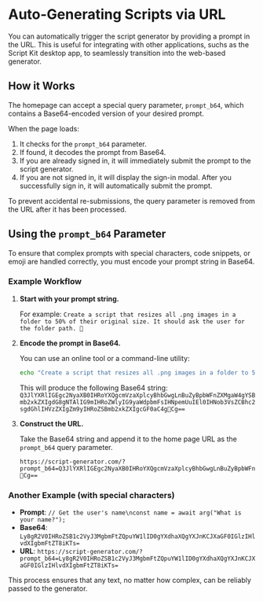 # Auto-Generating Scripts via URL

You can automatically trigger the script generator by providing a prompt in the URL. This is useful for integrating with other applications, suchs as the Script Kit desktop app, to seamlessly transition into the web-based generator.

## How it Works

The homepage can accept a special query parameter, `prompt_b64`, which contains a Base64-encoded version of your desired prompt.

When the page loads:

1. It checks for the `prompt_b64` parameter.
2. If found, it decodes the prompt from Base64.
3. If you are already signed in, it will immediately submit the prompt to the script generator.
4. If you are not signed in, it will display the sign-in modal. After you successfully sign in, it will automatically submit the prompt.

To prevent accidental re-submissions, the query parameter is removed from the URL after it has been processed.

## Using the `prompt_b64` Parameter

To ensure that complex prompts with special characters, code snippets, or emoji are handled correctly, you must encode your prompt string in Base64.

### Example Workflow

1.  **Start with your prompt string.**

    For example: `Create a script that resizes all .png images in a folder to 50% of their original size. It should ask the user for the folder path. 📁`

2.  **Encode the prompt in Base64.**

    You can use an online tool or a command-line utility:

    ```bash
    echo "Create a script that resizes all .png images in a folder to 50% of their original size. It should ask the user for the folder path. 📁" | base64
    ```

    This will produce the following Base64 string:
    `Q3JlYXRlIGEgc2NyaXB0IHRoYXQgcmVzaXplcyBhbGwgLnBuZyBpbWFnZXMgaW4gYSBmb2xkZXIgdG8gNTAlIG9mIHRoZWlyIG9yaWdpbmFsIHNpemUuIEl0IHNob3VsZCBhc2sgdGhlIHVzZXIgZm9yIHRoZSBmb2xkZXIgcGF0aC4g📁Cg==`

3.  **Construct the URL.**

    Take the Base64 string and append it to the home page URL as the `prompt_b64` query parameter.

    ```
    https://script-generator.com/?prompt_b64=Q3JlYXRlIGEgc2NyaXB0IHRoYXQgcmVzaXplcyBhbGwgLnBuZyBpbWFnZXMgaW4gYSBmb2xkZXIgdG8gNTAlIG9mIHRoZWlyIG9yaWdpbmFsIHNpemUuIEl0IHNob3VsZCBhc2sgdGhlIHVzZXIgZm9yIHRoZSBmb2xkZXIgcGF0aC4g📁Cg==
    ```

### Another Example (with special characters)

- **Prompt**: `// Get the user's name\nconst name = await arg("What is your name?");`
- **Base64**: `Ly8gR2V0IHRoZSB1c2VyJ3MgbmFtZQpuYW1lID0gYXdhaXQgYXJnKCJXaGF0IGlzIHlvdXIgbmFtZT8iKTs=`
- **URL**: `https://script-generator.com/?prompt_b64=Ly8gR2V0IHRoZSB1c2VyJ3MgbmFtZQpuYW1lID0gYXdhaXQgYXJnKCJXaGF0IGlzIHlvdXIgbmFtZT8iKTs=`

This process ensures that any text, no matter how complex, can be reliably passed to the generator.
